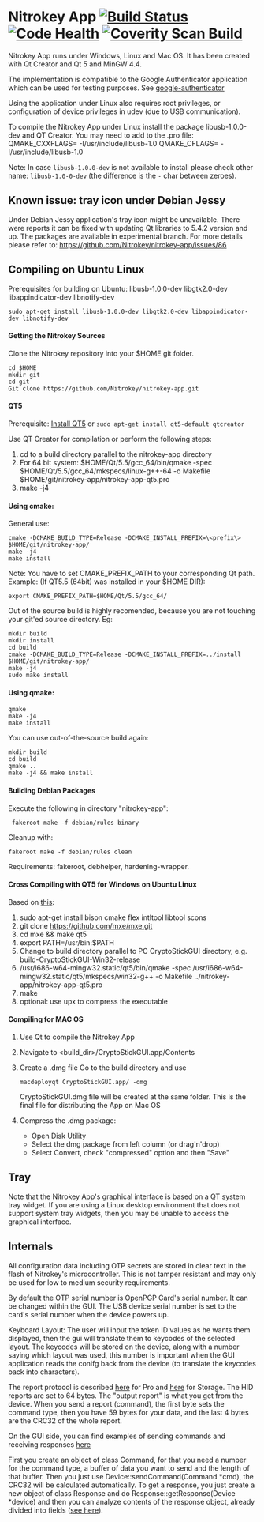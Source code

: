 Nitrokey App [![Build Status](https://travis-ci.org/Nitrokey/nitrokey-app.png?branch=master)](https://travis-ci.org/Nitrokey/nitrokey-app)  [![Code Health](https://landscape.io/github/Nitrokey/nitrokey-app/master/landscape.svg?style=flat)](https://landscape.io/github/Nitrokey/nitrokey-app/master)  [![Coverity Scan Build](https://scan.coverity.com/projects/4744/badge.svg)](https://scan.coverity.com/projects/4744)
============
Nitrokey App runs under Windows, Linux and Mac OS. It has been created with Qt Creator and Qt 5 and MinGW 4.4.

The implementation is compatible to the Google Authenticator application which can be used for testing purposes. See [google-authenticator](http://google-authenticator.googlecode.com/git/libpam/totp.html)

Using the application under Linux also requires root privileges, or configuration of device privileges in udev (due to USB communication).

To compile the Nitrokey App under Linux install the package libusb-1.0.0-dev and QT Creator. You may need to add to the .pro file:
QMAKE_CXXFLAGS= -I/usr/include/libusb-1.0
QMAKE_CFLAGS= -I/usr/include/libusb-1.0

Note: In case `libusb-1.0.0-dev` is not available to install please check other name: `libusb-1.0-0-dev` (the difference is the `-` char between zeroes).

Known issue: tray icon under Debian Jessy
----------------
Under Debian Jessy application's tray icon might be unavailable. There were reports it can be fixed with updating Qt libraries to 5.4.2 version and up. The packages are available in experimental branch. For more details please refer to: https://github.com/Nitrokey/nitrokey-app/issues/86

Compiling on Ubuntu Linux
-------------------------
Prerequisites for building on Ubuntu:
libusb-1.0.0-dev
libgtk2.0-dev
libappindicator-dev
libnotify-dev

```
sudo apt-get install libusb-1.0.0-dev libgtk2.0-dev libappindicator-dev libnotify-dev
```

#### Getting the Nitrokey Sources

Clone the Nitrokey repository into your $HOME git folder.

```
cd $HOME
mkdir git
cd git
Git clone https://github.com/Nitrokey/nitrokey-app.git
```

#### QT5
Prerequisite: [Install QT5](http://www.qt.io/download-open-source/#section-2) or `sudo apt-get install qt5-default qtcreator`

Use QT Creator for compilation or perform the following steps:

1. cd to a build directory parallel to the nitrokey-app directory
2. For 64 bit system: 
   $HOME/Qt/5.5/gcc_64/bin/qmake -spec  $HOME/Qt/5.5/gcc_64/mkspecs/linux-g++-64 -o Makefile $HOME/git/nitrokey-app/nitrokey-app-qt5.pro
4. make -j4

#### Using cmake:
General use:
```
cmake -DCMAKE_BUILD_TYPE=Release -DCMAKE_INSTALL_PREFIX=\<prefix\> $HOME/git/nitrokey-app/
make -j4
make install
```

Note: You have to set CMAKE_PREFIX_PATH to your corresponding Qt path.
Example: (If QT5.5 (64bit) was installed in your $HOME DIR): 
```
export CMAKE_PREFIX_PATH=$HOME/Qt/5.5/gcc_64/
```
Out of the source build is highly recomended, because you are not touching your git'ed source directory. Eg:
```
mkdir build
mkdir install
cd build
cmake -DCMAKE_BUILD_TYPE=Release -DCMAKE_INSTALL_PREFIX=../install $HOME/git/nitrokey-app/
make -j4
sudo make install
```

#### Using qmake:
```
qmake
make -j4
make install
```

You can use out-of-the-source build again:
```
mkdir build
cd build
qmake ..
make -j4 && make install
```

#### Building Debian Packages

Execute the following in directory "nitrokey-app":

```
 fakeroot make -f debian/rules binary
```

Cleanup with:
 ```
 fakeroot make -f debian/rules clean
 ```

Requirements: fakeroot, debhelper, hardening-wrapper.


#### Cross Compiling with QT5 for Windows on Ubuntu Linux
Based on [this](https://stackoverflow.com/questions/10934683/how-do-i-configure-qt-for-cross-compilation-from-linux-to-windows-target):

1. sudo apt-get install bison cmake flex intltool libtool scons
2. git clone https://github.com/mxe/mxe.git
3. cd mxe && make qt5
4. export PATH=<mxe root>/usr/bin:$PATH
5. Change to build directory parallel to PC CryptoStickGUI directory, e.g. build-CryptoStickGUI-Win32-release
6. <mxe root>/usr/i686-w64-mingw32.static/qt5/bin/qmake -spec <mxe root>/usr/i686-w64-mingw32.static/qt5/mkspecs/win32-g++ -o Makefile ../nitrokey-app/nitrokey-app-qt5.pro
7. make
8. optional: use upx to compress the executable


#### Compiling for MAC OS
1. Use Qt to compile the Nitrokey App
2. Navigate to <build_dir>/CryptoStickGUI.app/Contents
3. Create a .dmg file
   Go to the build directory and use

     `macdeployqt CryptoStickGUI.app/ -dmg`
     
   CryptoStickGUI.dmg file will be created at the same folder. This is the final file for distributing the App on Mac OS
4. Compress the .dmg package:
   * Open Disk Utility
   * Select the dmg package from left column (or drag'n'drop)
   * Select Convert, check "compressed" option and then "Save"


Tray
---

Note that the Nitrokey App's graphical interface is based on a QT system tray widget. If you are using a Linux desktop environment that does not support system tray widgets, then you may be unable to access the graphical interface.


Internals
---------
All configuration data including OTP secrets are stored in clear text in the flash of Nitrokey's microcontroller. This is not tamper resistant and may only be used for low to medium security requirements.

By default the OTP serial number is OpenPGP Card's serial number. It can be changed within the GUI. The USB device serial number is set to the card's serial number when the device powers up.

Keyboard Layout: The user will input the token ID values as he wants them displayed, then the gui will translate them to keycodes of the selected layout. The keycodes will be stored on the device, along with a number saying which layout was used, this number is important when the GUI application reads the conifg back from the device (to translate the keycodes back into characters).

The report protocol is described [here](https://github.com/Nitrokey/nitrokey-pro-firmware/blob/master/src/INC/report_protocol.h) for Pro and [here](https://github.com/Nitrokey/nitrokey-storage-firmware/blob/master/src/OTP/report_protocol.h) for Storage.
The HID reports are set to 64 bytes. The "output report" is what you get from the device. When you send a report (command), the first byte sets the command type, then you have 59 bytes for your data, and the last 4 bytes are the CRC32 of the whole report.

On the GUI side, you can find examples of sending commands and receiving responses [here](https://github.com/Nitrokey/nitrokey-app/blob/master/device.cpp)

First you create an object of class Command, for that you need a number for the command type, a buffer of data you want to send and the length of that buffer. Then you just use Device::sendCommand(Command *cmd), the CRC32 will be calculated automatically.
To get a response, you just create a new object of class Response and do Response::getResponse(Device *device) and then you can analyze contents of the response object, already divided into fields ([see here](https://github.com/Nitrokey/nitrokey-app/blob/master/response.h)).


